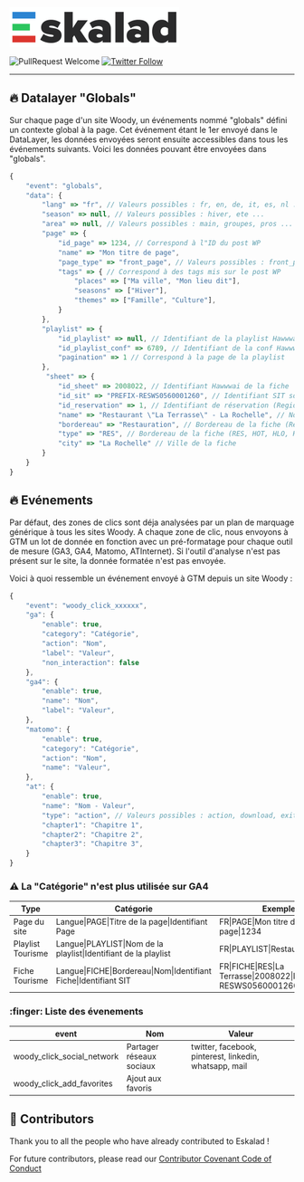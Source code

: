 ![Eskalad](logo.png)

![PullRequest Welcome](https://img.shields.io/badge/PR-welcome-brightgreen.svg?style=flat-square)
[![Twitter Follow](https://img.shields.io/twitter/follow/raccourciagency.svg?label=Twitter&style=social)](https://twitter.com/raccourciagency)

---

## :fire: Datalayer "Globals"

Sur chaque page d'un site Woody, un événements nommé "globals" défini un contexte global à la page. Cet événement étant le 1er envoyé dans le DataLayer, les données envoyées seront ensuite accessibles dans tous les événements suivants. Voici les données pouvant être envoyées dans "globals".

```javascript
{
    "event": "globals",
    "data": {
        "lang" => "fr", // Valeurs possibles : fr, en, de, it, es, nl ...
        "season" => null, // Valeurs possibles : hiver, ete ...
        "area" => null, // Valeurs possibles : main, groupes, pros ...
        "page" => {
            "id_page" => 1234, // Correspond à l"ID du post WP
            "name" => "Mon titre de page",
            "page_type" => "front_page", // Valeurs possibles : front_page, basic_page, playlist_tourism ...
            "tags" => { // Correspond à des tags mis sur le post WP
                "places" => ["Ma ville", "Mon lieu dit"],
                "seasons" => ["Hiver"],
                "themes" => ["Famille", "Culture"],
            }
        },
        "playlist" => {
            "id_playlist" => null, // Identifiant de la playlist Hawwwai (null actuellement)
            "id_playlist_conf" => 6789, // Identifiant de la conf Hawwwai
            "pagination" => 1 // Correspond à la page de la playlist
        },
         "sheet" => {
            "id_sheet" => 2008022, // Identifiant Hawwwai de la fiche
            "id_sit" => "PREFIX-RESWS0560001260", // Identifiant SIT source de la fiche (Apidae, Tourinsoft ...)
            "id_reservation" => 1, // Identifiant de réservation (Regiondo, Elloha, OpenSystem, MSEM ...)
            "name" => "Restaurant \"La Terrasse\" - La Rochelle", // Nom de la fiche
            "bordereau" => "Restauration", // Bordereau de la fiche (Restauration, Hôtellerie ...)
            "type" => "RES", // Bordereau de la fiche (RES, HOT, HLO, HPA, VIL, DEG, PCU, PNA ...)
            "city" => "La Rochelle" // Ville de la fiche
        }
    }
}
```

## :fire: Evénements

Par défaut, des zones de clics sont déja analysées par un plan de marquage générique à tous les sites Woody.
A chaque zone de clic, nous envoyons à GTM un lot de donnée en fonction avec un pré-formatage pour chaque outil de mesure (GA3, GA4, Matomo, ATInternet). Si l'outil d'analyse n'est pas présent sur le site, la donnée formatée n'est pas envoyée.

Voici à quoi ressemble un événement envoyé à GTM depuis un site Woody :

```javascript
{
    "event": "woody_click_xxxxxx",
    "ga": {
        "enable": true,
        "category": "Catégorie",
        "action": "Nom",
        "label": "Valeur",
        "non_interaction": false
    },
    "ga4": {
        "enable": true,
        "name": "Nom",
        "label": "Valeur",
    },
    "matomo": {
        "enable": true,
        "category": "Catégorie",
        "action": "Nom",
        "name": "Valeur",
    },
    "at": {
        "enable": true,
        "name": "Nom - Valeur",
        "type": "action", // Valeurs possibles : action, download, exit
        "chapter1": "Chapitre 1",
        "chapter2": "Chapitre 2",
        "chapter3": "Chapitre 3",
    }
}
```

### :warning: La "Catégorie" n'est plus utilisée sur GA4

Type | Catégorie | Exemple
---- | --------- | -------
Page du site | Langue&#x7c;PAGE&#x7c;Titre de la page&#x7c;Identifiant Page | FR&#x7c;PAGE&#x7c;Mon titre de page&#x7c;1234
Playlist Tourisme | Langue&#x7c;PLAYLIST&#x7c;Nom de la playlist&#x7c;Identifiant de la playlist | FR&#x7c;PLAYLIST&#x7c;Restaurants&#x7c;6789
Fiche Tourisme | Langue&#x7c;FICHE&#x7c;Bordereau&#x7c;Nom&#x7c;Identifiant Fiche&#x7c;Identifiant SIT | FR&#x7c;FICHE&#x7c;RES&#x7c;La Terrasse&#x7c;2008022&#x7c;PREFIX-RESWS0560001260

### :finger: Liste des évenements

event | Nom | Valeur
----- | --- | ------
woody_click_social_network | Partager réseaux sociaux | twitter, facebook, pinterest, linkedin, whatsapp, mail
woody_click_add_favorites | Ajout aux favoris |

## :metal: Contributors

Thank you to all the people who have already contributed to Eskalad !

For future contributors, please read our [Contributor Covenant Code of Conduct](CODE_OF_CONDUCT.md)
